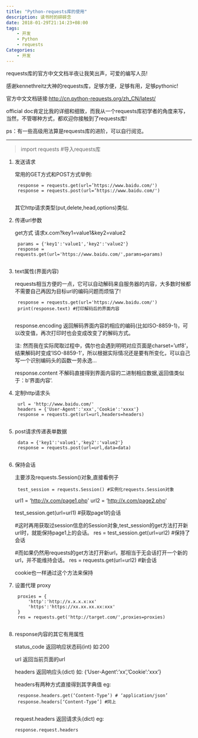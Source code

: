 ```yaml
---
title: "Python-requests库的使用"
description: 读书时的碎碎念
date: 2018-01-29T21:14:23+08:00
tags:
    - 开发
    - Python
    - requests
Categories:
    - 开发
---
```


requests库的官方中文文档半夜让我笑出声，可爱的编写人员!

感谢kennethreitz大神的requests库，足够方便，足够有用，足够pythonic!

官方中文文档链接:http://cn.python-requests.org/zh_CN/latest/

official doc肯定比我的详细和细致，而我从一个requests库初学者的角度来写，当然，不管哪种方式，都欢迎你接触到了requests库!

ps：有一些高级用法算是requests库的进阶，可以自行阅览。

------

> import requests #导入requests库

1. 发送请求

   常用的GET方式和POST方式举例:

   ```
    response = requests.get(url=’https://www.baidu.com/')
    response = requests.post(url=’https://www.baidu.com/')
    
   ```

   其它http请求类型(put,delete,head,options)类似.

   

2. 传递url参数

   get方式 请求x.com?key1=value1&key2=value2

   ```
    params = {'key1':'value1','key2':'value2'}
    response = requests.get(url='https://www.baidu.com/',params=params)
    
   ```

3. text属性(界面内容)

   requests相当方便的一点，它可以自动解码来自服务器的内容，大多数时候都不需要自己再因为目标url的编码问题而烦恼了!

   ```
    response = requests.get(url='https://www.baidu.com/')
    print(response.text) #打印解码后的界面内容
    
   ```

   response.encoding 返回解码界面内容的相应的编码(比如ISO-8859-1)，可以改变值，再次打印时也会变成改变了的解码方式。

   注:
   然而我在实际爬取过程中，偶尔也会遇到明明对应页面是charset=’utf8’，结果解码时变成’ISO-8859-1’，所以根据实际情况还是要有所变化，可以自己写一个识别编码头的函数一劳永逸…

   response.content 不解码直接得到界面内容的二进制相应数据,返回值类似于：b’界面内容’.

4. 定制http请求头

   ```
    url = 'http://www.baidu.com/'
    headers = {'User-Agent':'xxx','Cookie':'xxxx'}
    response = requests.get(url=url,headers=headers)
    
   ```

5. post请求传递表单数据

   ```
    data = {'key1':'value1','key2':'value2'}
    response = requests.post(url=url,data=data)
    
   ```

6. 保持会话

   主要涉及requests.Session()对象,直接看例子

   ```
    test_session = requests.Session() #实例化requests.Session对象
   ```

   

   url1 = ‘http://x.com/page1.php'
   url2 = ‘http://x.com/page2.php'

   test_session.get(url=url1) #获取page1的会话

   \#这时再用获取过session信息的Session对象,test_session的get方法打开新url时，就能保持page1上的会话。
   res = test_session.get(url=url2) #保持了会话

   \#而如果仍然用requests的get方法打开新url，那相当于无会话打开一个新的url，并不能维持会话。
   res = requests.get(url=url2) #新会话

   cookie也一样通过这个方法来保持

7. 设置代理 proxy

   ```
    proxies = {
        'http':'http://x.x.x.x:xx'
        'https':'https://xx.xx.xx.xx:xxx'
    }
    res = requests.get('http://target.com/',proxies=proxies)
    
   ```

1. response内容的其它有用属性

   status_code 返回响应状态码(int) 如:200

   url 返回当前页面的url

   headers 返回响应头(dict) 如: {‘User-Agent’:’xx’,’Cookie’:’xxx’}

   headers有两种方式直接得到其字典值
   eg:

   ```
    response.headers.get(‘Content-Type’) # ‘application/json’
    response.headers[‘Content-Type’] #同上
    
   ```

   

   request.headers 返回请求头(dict)
   eg:

   ```
   response.request.headers
   ```

